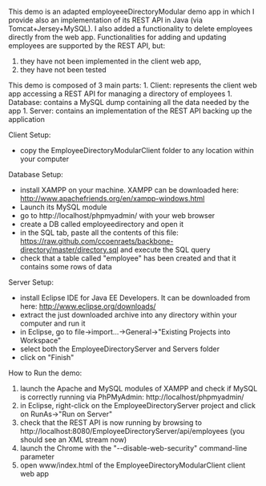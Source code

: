 This demo is an adapted employeeeDirectoryModular demo app in which I provide also an implementation of its REST API in Java (via Tomcat+Jersey+MySQL).
I also added a functionality to delete employees directly from the web app. 
Functionalities for adding and updating employees are supported by the REST API, but: 
1. they have not been implemented in the client web app,
1. they have not been tested

This demo is composed of 3 main parts:
	1. Client: represents the client web app accessing a REST API for managing a directory of employees
	1. Database: contains a MySQL dump containing all the data needed by the app 
	1. Server: contains an implementation of the REST API backing up the application

Client Setup: 
* copy the EmployeeDirectoryModularClient folder to any location within your computer

Database Setup:
* install XAMPP on your machine. XAMPP can be downloaded here: http://www.apachefriends.org/en/xampp-windows.html
* Launch its MySQL module
* go to http://localhost/phpmyadmin/ with your web browser
* create a DB called employeedirectory and open it
* in the SQL tab, paste all the contents of this file: https://raw.github.com/ccoenraets/backbone-directory/master/directory.sql and execute the SQL query
* check that a table called "employee" has been created and that it contains some rows of data

Server Setup:
* install Eclipse IDE for Java EE Developers. It can be downloaded from here: http://www.eclipse.org/downloads/
* extract the just downloaded archive into any directory within your computer and run it
* in Eclipse, go to file->import...->General->"Existing Projects into Workspace"
* select both the EmployeeDirectoryServer and Servers folder
* click on "Finish"

How to Run the demo:
1. launch the Apache and MySQL modules of XAMPP and check if MySQL is correctly running via PhPMyAdmin: http://localhost/phpmyadmin/
1. in Eclipse, right-click on the EmployeeDirectoryServer project and click on RunAs->"Run on Server"
1. check that the REST API is now running by browsing to http://localhost:8080/EmployeeDirectoryServer/api/employees (you should see an XML stream now)
1. launch the Chrome with the "--disable-web-security" command-line parameter
1. open www/index.html of the EmployeeDirectoryModularClient client web app

